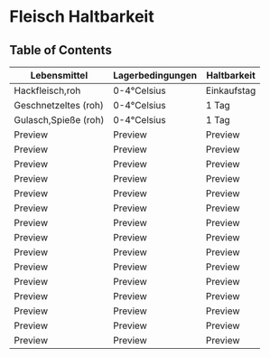 # Fleisch Haltbarkeit

## Table of Contents

| Lebensmittel | Lagerbedingungen | Haltbarkeit |
| ------ | ------ | ------ |
| Hackfleisch,roh | 0-4°Celsius | Einkaufstag |
| Geschnetzeltes (roh) | 0-4°Celsius | 1 Tag |
| Gulasch,Spieße (roh) | 0-4°Celsius | 1 Tag |
| Preview | Preview | Preview |
| Preview | Preview | Preview |
| Preview | Preview | Preview |
| Preview | Preview | Preview |
| Preview | Preview | Preview |
| Preview | Preview | Preview |
| Preview | Preview | Preview |
| Preview | Preview | Preview |
| Preview | Preview | Preview |
| Preview | Preview | Preview |
| Preview | Preview | Preview |
| Preview | Preview | Preview |
| Preview | Preview | Preview |
| Preview | Preview | Preview |
| Preview | Preview | Preview |
